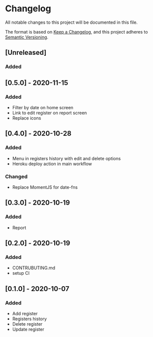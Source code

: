 # Changelog
All notable changes to this project will be documented in this file.

The format is based on [Keep a Changelog](https://keepachangelog.com/en/1.0.0/),
and this project adheres to [Semantic Versioning](https://semver.org/spec/v2.0.0.html).

## [Unreleased]

### Added

## [0.5.0] - 2020-11-15

### Added
- Filter by date on home screen
- Link to edit register on report screen
- Replace icons

## [0.4.0] - 2020-10-28

### Added
- Menu in registers history with edit and delete options
- Heroku deploy action in main workflow

### Changed
- Replace MomentJS for date-fns

## [0.3.0] - 2020-10-19
  
### Added
- Report
  
## [0.2.0] - 2020-10-19
  
### Added
- CONTRUBUTING.md
- setup CI
  
## [0.1.0] - 2020-10-07

### Added
- Add register
- Registers history
- Delete register
- Update register
